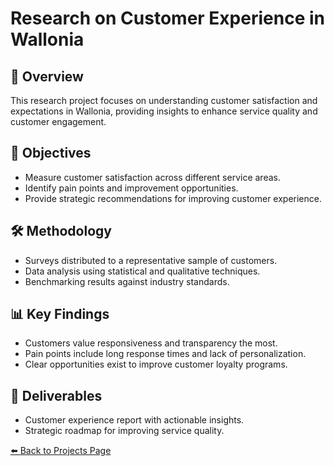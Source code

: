 # Research on Customer Experience in Wallonia

## 📌 Overview
This research project focuses on understanding customer satisfaction and expectations in Wallonia, providing insights to enhance service quality and customer engagement.

## 🎯 Objectives
- Measure customer satisfaction across different service areas.
- Identify pain points and improvement opportunities.
- Provide strategic recommendations for improving customer experience.

## 🛠️ Methodology
- Surveys distributed to a representative sample of customers.
- Data analysis using statistical and qualitative techniques.
- Benchmarking results against industry standards.

## 📊 Key Findings
- Customers value responsiveness and transparency the most.
- Pain points include long response times and lack of personalization.
- Clear opportunities exist to improve customer loyalty programs.

## 📂 Deliverables
- Customer experience report with actionable insights.
- Strategic roadmap for improving service quality.

[⬅️ Back to Projects Page](../README.md#-project-engineering-and-market-research)
